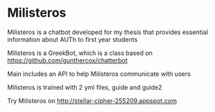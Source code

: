 # Milisteros
Milisteros is a chatbot developed for my thesis that provides essential information about AUTh to first year students


Milisteros is a GreekBot, which is a class based on https://github.com/gunthercox/chatterbot

Main includes an API to help Milisteros communicate with users

Milisteros is trained with 2 yml files, guide and guide2

Try Milisteros on http://stellar-cipher-255209.appspot.com
